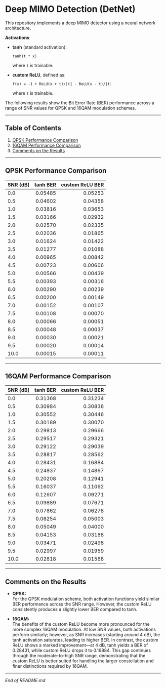 # Deep MIMO Detection (DetNet)

This repository implements a deep MIMO detector using a neural network architecture.

**Activations**:

- **tanh** (standard activation):

  `tanh(t * x)`

  where `t` is trainable.

- **custom ReLU**, defined as:

  `f(x) = -1 + ReLU(x + t)/|t| - ReLU(x - t)/|t|`

  where `t` is trainable.



The following results show the Bit Error Rate (BER) performance across a range of SNR values for QPSK and 16QAM modulation schemes.

---

## Table of Contents

1. [QPSK Performance Comparison](#qpsk-performance-comparison)
2. [16QAM Performance Comparison](#16qam-performance-comparison)
3. [Comments on the Results](#comments-on-the-results)

---

## QPSK Performance Comparison

| SNR (dB) | tanh BER  | custom ReLU BER |
|----------|----------:|----------------:|
| 0.0      | 0.05485   | 0.05253         |
| 0.5      | 0.04602   | 0.04358         |
| 1.0      | 0.03816   | 0.03653         |
| 1.5      | 0.03166   | 0.02932         |
| 2.0      | 0.02570   | 0.02335         |
| 2.5      | 0.02036   | 0.01865         |
| 3.0      | 0.01624   | 0.01422         |
| 3.5      | 0.01277   | 0.01088         |
| 4.0      | 0.00965   | 0.00842         |
| 4.5      | 0.00723   | 0.00606         |
| 5.0      | 0.00566   | 0.00439         |
| 5.5      | 0.00393   | 0.00316         |
| 6.0      | 0.00290   | 0.00239         |
| 6.5      | 0.00200   | 0.00149         |
| 7.0      | 0.00152   | 0.00107         |
| 7.5      | 0.00108   | 0.00070         |
| 8.0      | 0.00066   | 0.00051         |
| 8.5      | 0.00048   | 0.00037         |
| 9.0      | 0.00030   | 0.00021         |
| 9.5      | 0.00020   | 0.00014         |
| 10.0     | 0.00015   | 0.00011         |

---

## 16QAM Performance Comparison

| SNR (dB) | tanh BER  | custom ReLU BER |
|----------|----------:|----------------:|
| 0.0      | 0.31368   | 0.31234         |
| 0.5      | 0.30984   | 0.30836         |
| 1.0      | 0.30552   | 0.30446         |
| 1.5      | 0.30189   | 0.30070         |
| 2.0      | 0.29813   | 0.29666         |
| 2.5      | 0.29517   | 0.29321         |
| 3.0      | 0.29122   | 0.29039         |
| 3.5      | 0.28817   | 0.28562         |
| 4.0      | 0.28431   | 0.16884         |
| 4.5      | 0.24837   | 0.14867         |
| 5.0      | 0.20208   | 0.12941         |
| 5.5      | 0.16037   | 0.11062         |
| 6.0      | 0.12607   | 0.09271         |
| 6.5      | 0.09889   | 0.07671         |
| 7.0      | 0.07862   | 0.06278         |
| 7.5      | 0.06254   | 0.05003         |
| 8.0      | 0.05049   | 0.04000         |
| 8.5      | 0.04153   | 0.03188         |
| 9.0      | 0.03471   | 0.02498         |
| 9.5      | 0.02997   | 0.01959         |
| 10.0     | 0.02618   | 0.01568         |

---

## Comments on the Results

- **QPSK:**  
  For the QPSK modulation scheme, both activation functions yield similar BER performance across the SNR range. However, the custom ReLU consistently produces a slightly lower BER compared to tanh.

- **16QAM:**  
  The benefits of the custom ReLU become more pronounced for the more complex 16QAM modulation. At low SNR values, both activations perform similarly; however, as SNR increases (starting around 4 dB), the tanh activation saturates, leading to higher BER. In contrast, the custom ReLU shows a marked improvement—at 4 dB, tanh yields a BER of 0.28431, while custom ReLU drops it to 0.16884.
  This gap continues through the moderate-to-high SNR range, demonstrating that the custom ReLU is better suited for handling the larger constellation and finer distinctions required by 16QAM.

---

*End of README.md*
